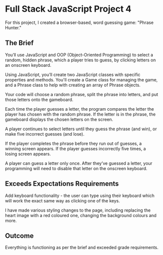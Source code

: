# Full Stack JavaScript Project 4

For this project, I created a browser-based, word guessing game: "Phrase Hunter."

## The Brief
You’ll use JavaScript and OOP (Object-Oriented Programming) to select a random, hidden phrase, which a player tries to guess, by clicking letters on an onscreen keyboard.

Using JavaScript, you’ll create two JavaScript classes with specific properties and methods. You'll create a Game class for managing the game, and a Phrase class to help with creating an array of Phrase objects.

Your code will choose a random phrase, split the phrase into letters, and put those letters onto the gameboard.

Each time the player guesses a letter, the program compares the letter the player has chosen with the random phrase. If the letter is in the phrase, the gameboard displays the chosen letters on the screen.

A player continues to select letters until they guess the phrase (and win), or make five incorrect guesses (and lose).

If the player completes the phrase before they run out of guesses, a winning screen appears. If the player guesses incorrectly five times, a losing screen appears.

A player can guess a letter only once. After they’ve guessed a letter, your programming will need to disable that letter on the onscreen keyboard.

## Exceeds Expectations Requirements
Add keyboard functionality - the user can type using their keyboard which will work the exact same way as clicking one of the keys.

I have made various styling changes to the page, including replacing the heart image with a red coloured one, changing the background colours and more.

## Outcome
Everything is functioning as per the brief and exceeded grade requirements.